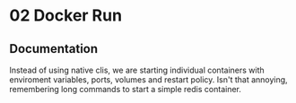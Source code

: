 # 02 Docker Run

## Documentation

Instead of using native clis, we are starting individual containers with enviroment variables, ports, volumes and restart policy. Isn't that annoying, remembering long commands to start a simple redis container.
